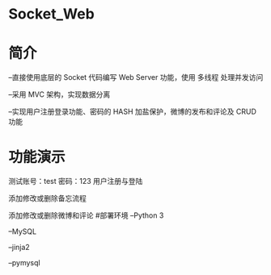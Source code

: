 # Socket_Web
# 简介
–直接使用底层的 Socket 代码编写 Web Server 功能，使用 多线程 处理并发访问

–采用 MVC 架构，实现数据分离

–实现用户注册登录功能、密码的 HASH 加盐保护，微博的发布和评论及 CRUD 功能
# 功能演示
测试账号：test 密码：123
用户注册与登陆

添加修改或删除备忘流程

添加修改或删除微博和评论
#部署环境
–Python 3

–MySQL

–jinja2

–pymysql
